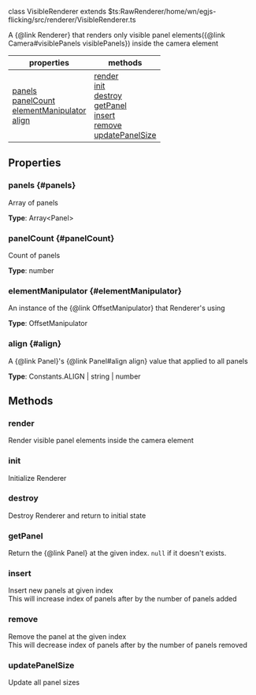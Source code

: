 
class VisibleRenderer extends $ts:RawRenderer<file>/home/wn/egjs-flicking/src/renderer/VisibleRenderer.ts</file>

A {@link Renderer} that renders only visible panel elements({@link Camera#visiblePanels visiblePanels}) inside the camera element

|properties|methods|
|---|---|
|[panels](#panels)<br/>[panelCount](#panelCount)<br/>[elementManipulator](#elementManipulator)<br/>[align](#align)|[render](#render)<br/>[init](#init)<br/>[destroy](#destroy)<br/>[getPanel](#getPanel)<br/>[insert](#insert)<br/>[remove](#remove)<br/>[updatePanelSize](#updatePanelSize)|



## Properties

### panels {#panels}
Array of panels


**Type**: Array&lt;Panel&gt;




### panelCount {#panelCount}
Count of panels


**Type**: number




### elementManipulator {#elementManipulator}
An instance of the {@link OffsetManipulator} that Renderer's using


**Type**: OffsetManipulator




### align {#align}
A {@link Panel}'s {@link Panel#align align} value that applied to all panels


**Type**: Constants.ALIGN | string | number




## Methods

### render
Render visible panel elements inside the camera element







### init
Initialize Renderer







### destroy
Destroy Renderer and return to initial state







### getPanel
Return the {@link Panel} at the given index. `null` if it doesn't exists.







### insert
Insert new panels at given index<br/>This will increase index of panels after by the number of panels added







### remove
Remove the panel at the given index<br/>This will decrease index of panels after by the number of panels removed







### updatePanelSize
Update all panel sizes








